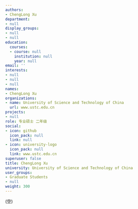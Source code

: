 ```yaml
---
authors:
- ChengLong Xu
department:
- null
display_groups:
- null
- null
education:
  courses:
  - course: null
    institution: null
    year: null
email: ''
interests:
- null
- null
- null
names:
- ChengLong Xu
organizations:
- name: University of Science and Technology of China
  url: www.ustc.edu.cn
projects:
- null
role: 专业硕士 二年级
social:
- icon: github
  icon_pack: null
  link: null
- icon: university-logo
  icon_pack: null
  link: www.ustc.edu.cn
superuser: false
title: ChengLong Xu
university: University of Science and Technology of China
user_groups:
- Graduate Students
- null
weight: 300
---
```


(空)

